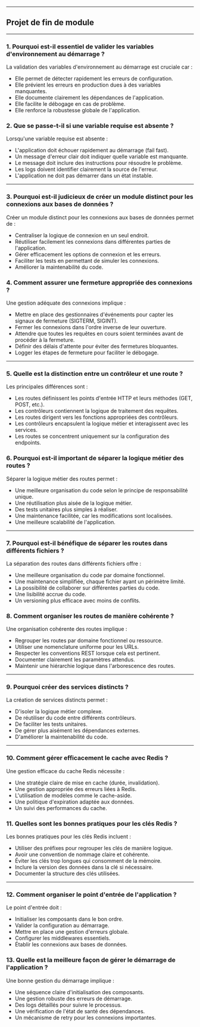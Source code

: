 
---

## **Projet de fin de module**

---

### 1. Pourquoi est-il essentiel de valider les variables d'environnement au démarrage ?
La validation des variables d'environnement au démarrage est cruciale car :  
- Elle permet de détecter rapidement les erreurs de configuration.  
- Elle prévient les erreurs en production dues à des variables manquantes.  
- Elle documente clairement les dépendances de l'application.  
- Elle facilite le débogage en cas de problème.  
- Elle renforce la robustesse globale de l'application.  

### 2. Que se passe-t-il si une variable requise est absente ?
Lorsqu'une variable requise est absente :  
- L'application doit échouer rapidement au démarrage (fail fast).  
- Un message d'erreur clair doit indiquer quelle variable est manquante.  
- Le message doit inclure des instructions pour résoudre le problème.  
- Les logs doivent identifier clairement la source de l'erreur.  
- L'application ne doit pas démarrer dans un état instable.  

---

### 3. Pourquoi est-il judicieux de créer un module distinct pour les connexions aux bases de données ?
Créer un module distinct pour les connexions aux bases de données permet de :  
- Centraliser la logique de connexion en un seul endroit.  
- Réutiliser facilement les connexions dans différentes parties de l'application.  
- Gérer efficacement les options de connexion et les erreurs.  
- Faciliter les tests en permettant de simuler les connexions.  
- Améliorer la maintenabilité du code.  

### 4. Comment assurer une fermeture appropriée des connexions ?
Une gestion adéquate des connexions implique :  
- Mettre en place des gestionnaires d'événements pour capter les signaux de fermeture (SIGTERM, SIGINT).  
- Fermer les connexions dans l'ordre inverse de leur ouverture.  
- Attendre que toutes les requêtes en cours soient terminées avant de procéder à la fermeture.  
- Définir des délais d'attente pour éviter des fermetures bloquantes.  
- Logger les étapes de fermeture pour faciliter le débogage.  

---

### 5. Quelle est la distinction entre un contrôleur et une route ?
Les principales différences sont :  
- Les routes définissent les points d'entrée HTTP et leurs méthodes (GET, POST, etc.).  
- Les contrôleurs contiennent la logique de traitement des requêtes.  
- Les routes dirigent vers les fonctions appropriées des contrôleurs.  
- Les contrôleurs encapsulent la logique métier et interagissent avec les services.  
- Les routes se concentrent uniquement sur la configuration des endpoints.  

### 6. Pourquoi est-il important de séparer la logique métier des routes ?
Séparer la logique métier des routes permet :  
- Une meilleure organisation du code selon le principe de responsabilité unique.  
- Une réutilisation plus aisée de la logique métier.  
- Des tests unitaires plus simples à réaliser.  
- Une maintenance facilitée, car les modifications sont localisées.  
- Une meilleure scalabilité de l'application.  

---

### 7. Pourquoi est-il bénéfique de séparer les routes dans différents fichiers ?
La séparation des routes dans différents fichiers offre :  
- Une meilleure organisation du code par domaine fonctionnel.  
- Une maintenance simplifiée, chaque fichier ayant un périmètre limité.  
- La possibilité de collaborer sur différentes parties du code.  
- Une lisibilité accrue du code.  
- Un versioning plus efficace avec moins de conflits.  

### 8. Comment organiser les routes de manière cohérente ?
Une organisation cohérente des routes implique :  
- Regrouper les routes par domaine fonctionnel ou ressource.  
- Utiliser une nomenclature uniforme pour les URLs.  
- Respecter les conventions REST lorsque cela est pertinent.  
- Documenter clairement les paramètres attendus.  
- Maintenir une hiérarchie logique dans l'arborescence des routes.  

---

### 9. Pourquoi créer des services distincts ?
La création de services distincts permet :  
- D'isoler la logique métier complexe.  
- De réutiliser du code entre différents contrôleurs.  
- De faciliter les tests unitaires.  
- De gérer plus aisément les dépendances externes.  
- D'améliorer la maintenabilité du code.  

---

### 10. Comment gérer efficacement le cache avec Redis ?
Une gestion efficace du cache Redis nécessite :  
- Une stratégie claire de mise en cache (durée, invalidation).  
- Une gestion appropriée des erreurs liées à Redis.  
- L'utilisation de modèles comme le cache-aside.  
- Une politique d'expiration adaptée aux données.  
- Un suivi des performances du cache.  

### 11. Quelles sont les bonnes pratiques pour les clés Redis ?
Les bonnes pratiques pour les clés Redis incluent :  
- Utiliser des préfixes pour regrouper les clés de manière logique.  
- Avoir une convention de nommage claire et cohérente.  
- Éviter les clés trop longues qui consomment de la mémoire.  
- Inclure la version des données dans la clé si nécessaire.  
- Documenter la structure des clés utilisées.  

---

### 12. Comment organiser le point d'entrée de l'application ?
Le point d'entrée doit :  
- Initialiser les composants dans le bon ordre.  
- Valider la configuration au démarrage.  
- Mettre en place une gestion d'erreurs globale.  
- Configurer les middlewares essentiels.  
- Établir les connexions aux bases de données.  

### **13. Quelle est la meilleure façon de gérer le démarrage de l'application ?**
Une bonne gestion du démarrage implique :  
- Une séquence claire d'initialisation des composants.  
- Une gestion robuste des erreurs de démarrage.  
- Des logs détaillés pour suivre le processus.  
- Une vérification de l'état de santé des dépendances.  
- Un mécanisme de retry pour les connexions importantes.  

